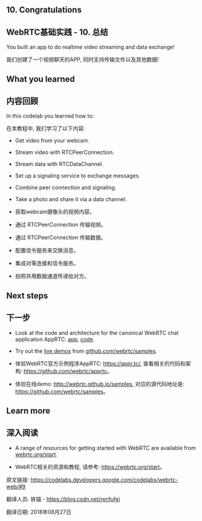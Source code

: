 ## 10. Congratulations

## WebRTC基础实践 - 10. 总结

You built an app to do realtime video streaming and data exchange!

我们创建了一个视频聊天的APP, 同时支持传输文件以及其他数据!

## What you learned

## 内容回顾

In this codelab you learned how to:

在本教程中, 我们学习了以下内容:

- Get video from your webcam.
- Stream video with RTCPeerConnection.
- Stream data with RTCDataChannel.
- Set up a signaling service to exchange messages.
- Combine peer connection and signaling.
- Take a photo and share it via a data channel.

- 获取webcam摄像头的视频内容。
- 通过 RTCPeerConnection 传输视频。
- 通过 RTCPeerConnection 传输数据。
- 配置信令服务来交换消息。
- 集成对等连接和信令服务。
- 拍照并用数据通道传递给对方。

## Next steps

## 下一步

- Look at the code and architecture for the canonical WebRTC chat application AppRTC: [app](https://appr.tc/), [code](https://github.com/webrtc/apprtc).
- Try out the [live demos](http://webrtc.github.io/samples) from [github.com/webrtc/samples](https://github.com/webrtc/samples).

- 体验WebRTC官方示例程序AppRTC: <https://appr.tc/>, 查看相关的代码和架构: <https://github.com/webrtc/apprtc>。
- 体验在线demo: <http://webrtc.github.io/samples>, 对应的源代码地址是: <https://github.com/webrtc/samples>。

## Learn more

## 深入阅读

- A range of resources for getting started with WebRTC are available from [webrtc.org/start](https://webrtc.org/start).

- WebRTC相关的资源和教程, 请参考: <https://webrtc.org/start>。




原文链接: <https://codelabs.developers.google.com/codelabs/webrtc-web/#9>

翻译人员: 铁锚 - <https://blog.csdn.net/renfufei>

翻译日期: 2018年08月27日

